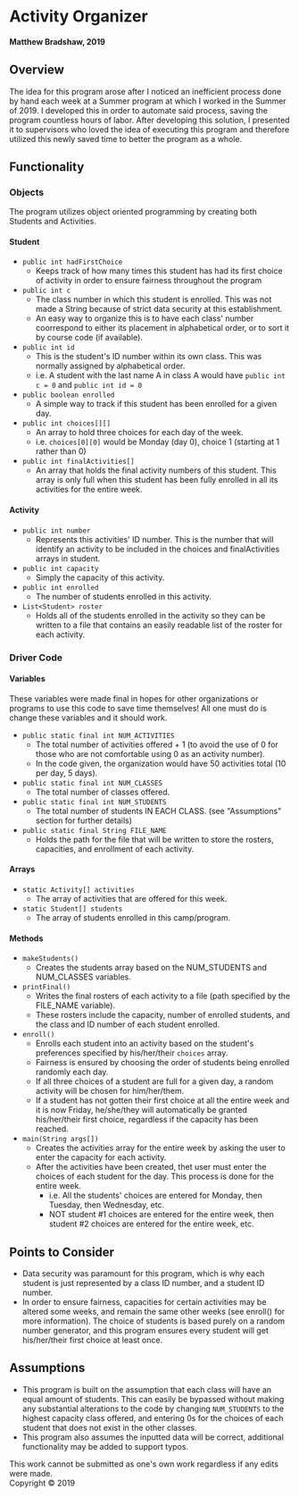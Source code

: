 # Activity Organizer
#### Matthew Bradshaw, 2019

## Overview
The idea for this program arose after I noticed an inefficient process done by hand each week at a Summer program at which I worked in the Summer of 2019.  I developed this in order to automate said process, saving the program countless hours of labor.  After developing this solution, I presented it to supervisors who loved the idea of executing this program and therefore utilized this newly saved time to better the program as a whole.

## Functionality
### Objects
The program utilizes object oriented programming by creating both Students and Activities.
#### Student
* `public int hadFirstChoice`
    * Keeps track of how many times this student has had its first choice of activity in order to ensure fairness throughout the program
* `public int c`
    * The class number in which this student is enrolled.  This was not made a String because of strict data security at this establishment.
    * An easy way to organize this is to have each class' number coorrespond to either its placement in alphabetical order, or to sort it by course code (if available).
* `public int id`
    * This is the student's ID number within its own class.  This was normally assigned by alphabetical order.
    * i.e.  A student with the last name A in class A would have `public int c = 0` and `public int id = 0`
* `public boolean enrolled`
    * A simple way to track if this student has been enrolled for a given day.
* `public int choices[][]`
    * An array to hold three choices for each day of the week.
    * i.e. `choices[0][0]` would be Monday (day 0), choice 1 (starting at 1 rather than 0)
* `public int finalActivities[]`
    * An array that holds the final activity numbers of this student.  This array is only full when this student has been fully enrolled in all its activities for the entire week.
#### Activity
* `public int number`
    * Represents this activities' ID number.  This is the number that will identify an activity to be included in the choices and finalActivities arrays in student.
* `public int capacity`
    * Simply the capacity of this activity.
* `public int enrolled`
    * The number of students enrolled in this activity.
* `List<Student> roster`
    * Holds all of the students enrolled in the activity so they can be written to a file that contains an easily readable list of the roster for each activity.

### Driver Code
#### Variables
These variables were made final in hopes for other organizations or programs to use this code to save time themselves!  All one must do is change these variables and it should work.
* `public static final int NUM_ACTIVITIES`
    * The total number of activities offered + 1 (to avoid the use of 0 for those who are not comfortable using 0 as an activity number).
    * In the code given, the organization would have 50 activities total (10 per day, 5 days).
* `public static final int NUM_CLASSES`
    * The total number of classes offered.
* `public static final int NUM_STUDENTS`
    * The total number of students IN EACH CLASS.  (see "Assumptions" section for further details)
* `public static final String FILE_NAME`
    * Holds the path for the file that will be written to store the rosters, capacities, and enrollment of each activity.
#### Arrays
* `static Activity[] activities`
    * The array of activities that are offered for this week.
* `static Student[] students`
    * The array of students enrolled in this camp/program.
#### Methods
* `makeStudents()`
    * Creates the students array based on the NUM_STUDENTS and NUM_CLASSES variables.
* `printFinal()`
    * Writes the final rosters of each activity to a file (path specified by the FILE_NAME variable).
    * These rosters include the capacity, number of enrolled students, and the class and ID number of each student enrolled.
* `enroll()`
    * Enrolls each student into an activity based on the student's preferences specified by his/her/their `choices` array.
    * Fairness is ensured by choosing the order of students being enrolled randomly each day.
    * If all three choices of a student are full for a given day, a random activity will be chosen for him/her/them.
    * If a student has not gotten their first choice at all the entire week and it is now Friday, he/she/they will automatically be granted his/her/their first choice, regardless if the capacity has been reached.
* `main(String args[])`
    * Creates the activities array for the entire week by asking the user to enter the capacity for each activity.
    * After the activities have been created, thet user must enter the choices of each student for the day.  This process is done for the entire week.
       * i.e. All the students' choices are entered for Monday, then Tuesday, then Wednesday, etc.
       * NOT student #1 choices are entered for the entire week, then student #2 choices are entered for the entire week, etc.

## Points to Consider
* Data security was paramount for this program, which is why each student is just represented by a class ID number, and a student ID number.
* In order to ensure fairness, capacities for certain activities may be altered some weeks, and remain the same other weeks (see enroll() for more information).  The choice of students is based purely on a random number generator, and this program ensures every student will get his/her/their first choice at least once.
## Assumptions
* This program is built on the assumption that each class will have an equal amount of students.  This can easily be bypassed without making any substantial alterations to the code by changing `NUM_STUDENTS` to the highest capacity class offered, and entering 0s for the choices of each student that does not exist in the other classes.
* This program also assumes the inputted data will be correct, additional functionality may be added to support typos.

This work cannot be submitted as one's own work regardless if any edits were made.  
Copyright © 2019
